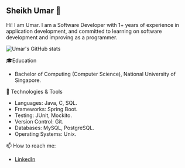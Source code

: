 ## Sheikh Umar 👋

Hi!
I am Umar.
I am a Software Developer with 1+ years of experience in application development, 
and committed to learning on software development and improving as a programmer.

![Umar's GitHub stats](https://github-readme-stats.vercel.app/api?username=shumarb&theme=github_dark&show_icons=true)

🎓Education
- Bachelor of Computing (Computer Science), National University of Singapore.

🔧 Technologies & Tools 
- Languages: Java, C, SQL.
- Frameworks: Spring Boot.
- Testing: JUnit, Mockito.
- Version Control: Git.
- Databases: MySQL, PostgreSQL.
- Operating Systems: Unix.

📫 How to reach me:
- [LinkedIn](https://www.linkedin.com/in/shumarb/)

<!--
**shumarb/shumarb** is a ✨ _special_ ✨ repository because its `README.md` (this file) appears on your GitHub profile.

Here are some ideas to get you started:

- 🔭 I’m currently working on ...
- 🌱 I’m currently learning ...
- 👯 I’m looking to collaborate on ...
- 🤔 I’m looking for help with ...
- 💬 Ask me about ...
- 📫 How to reach me: ...
- 😄 Pronouns: ...
- ⚡ Fun fact: ...
-->
